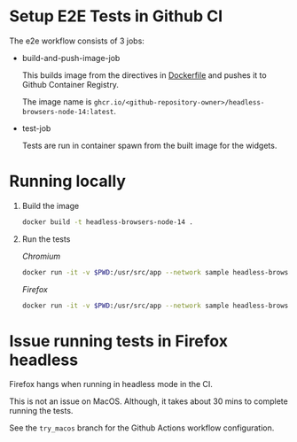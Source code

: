 # Setup E2E Tests in Github CI

The e2e workflow consists of 3 jobs:

- build-and-push-image-job

    This builds image from the directives in [Dockerfile](./Dockerfile) and pushes it to Github Container Registry.

    The image name is `ghcr.io/<github-repository-owner>/headless-browsers-node-14:latest`.

- test-job

    Tests are run in container spawn from the built image for the widgets.


# Running locally

1. Build the image

    ```bash
    docker build -t headless-browsers-node-14 .
    ```

2. Run the tests

    _Chromium_
    ```bash
    docker run -it -v $PWD:/usr/src/app --network sample headless-browsers-node-14 sh -c "yarn && npm run test:e2e:ci-chromium"
    ```

    _Firefox_
    ```bash
    docker run -it -v $PWD:/usr/src/app --network sample headless-browsers-node-14 sh -c "yarn && npm run test:e2e:ci-firefox"
    ```

# Issue running tests in Firefox headless

Firefox hangs when running in headless mode in the CI. 

This is not an issue on MacOS.
Although, it takes about 30 mins to complete running the tests.

See the `try_macos` branch for the Github Actions workflow configuration.

